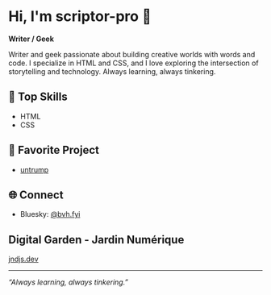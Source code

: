 # Hi, I'm scriptor-pro 👋

**Writer / Geek**

Writer and geek passionate about building creative worlds with words and code. I specialize in HTML and CSS, and I love exploring the intersection of storytelling and technology. Always learning, always tinkering.

## 🚀 Top Skills
- HTML
- CSS

## 🌟 Favorite Project
- [untrump](https://github.com/scriptor-pro/untrump)

## 🌐 Connect
- Bluesky: [@bvh.fyi](https://bsky.app/profile/bvh.fyi)

## Digital Garden - Jardin Numérique

[jndjs.dev](https://jndjs.dev)

---

*“Always learning, always tinkering.”*
